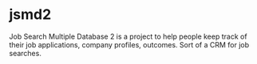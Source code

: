 # jsmd2

Job Search Multiple Database 2 is a project to help people keep track of their job applications, company
profiles, outcomes. Sort of a CRM for job searches.

